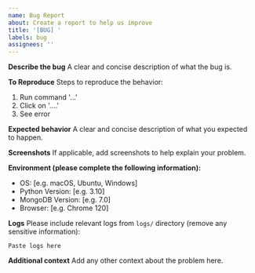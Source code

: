 ```yaml
---
name: Bug Report
about: Create a report to help us improve
title: '[BUG] '
labels: bug
assignees: ''
---
```


**Describe the bug**
A clear and concise description of what the bug is.

**To Reproduce**
Steps to reproduce the behavior:
1. Run command '...'
2. Click on '....'
3. See error

**Expected behavior**
A clear and concise description of what you expected to happen.

**Screenshots**
If applicable, add screenshots to help explain your problem.

**Environment (please complete the following information):**
 - OS: [e.g. macOS, Ubuntu, Windows]
 - Python Version: [e.g. 3.10]
 - MongoDB Version: [e.g. 7.0]
 - Browser: [e.g. Chrome 120]

**Logs**
Please include relevant logs from `logs/` directory (remove any sensitive information):
```
Paste logs here
```

**Additional context**
Add any other context about the problem here.
